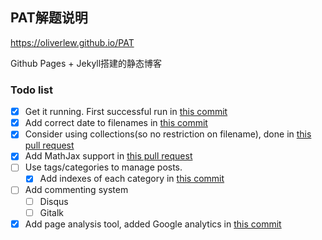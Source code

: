 ## PAT解题说明

https://oliverlew.github.io/PAT

Github Pages + Jekyll搭建的静态博客

### Todo list

- [x] Get it running. First successful run in [this commit][first run]
- [x] Add correct date to filenames in [this commit][add date]
- [x] Consider using collections(so no restriction on filename), done in [this pull request][use collections]
- [x] Add MathJax support in [this pull request][add mathjax]
- [ ] Use tags/categories to manage posts.
  - [x] Add indexes of each category in [this commit][add categories]
- [ ] Add commenting system
  - [ ] Disqus
  - [ ] Gitalk
- [x] Add page analysis tool, added Google analytics in [this commit][add GA]

[first run]: https://github.com/OliverLew/PAT/commit/a06f099b2a64138612128b2c9227b2b2514ff617
[add date]: https://github.com/OliverLew/PAT/commit/e6e23b82b4f12b895d2504602f8b4a6b9e912f41
[use collections]: https://github.com/OliverLew/PAT/pull/10
[add categories]: https://github.com/OliverLew/PAT/commit/2f74e56775f5ec7c1ab31c27f23d3071b178784f
[add GA]: https://github.com/OliverLew/PAT/commit/54db3d618760df626872c6fe42e861709ca1d962
[add mathjax]: https://github.com/OliverLew/PAT/pull/12
